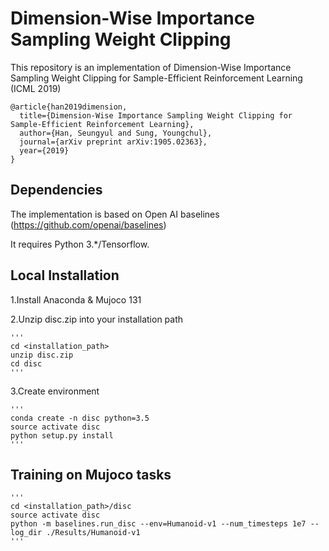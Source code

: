 # Dimension-Wise Importance Sampling Weight Clipping

This repository is an implementation of Dimension-Wise Importance Sampling Weight Clipping for Sample-Efficient Reinforcement Learning (ICML 2019)
```
@article{han2019dimension,
  title={Dimension-Wise Importance Sampling Weight Clipping for Sample-Efficient Reinforcement Learning},
  author={Han, Seungyul and Sung, Youngchul},
  journal={arXiv preprint arXiv:1905.02363},
  year={2019}
}
```

## Dependencies
The implementation is based on Open AI baselines (https://github.com/openai/baselines)

It requires Python 3.*/Tensorflow.

## Local Installation

1.Install Anaconda & Mujoco 131

2.Unzip disc.zip into your installation path

    '''
    cd <installation_path>
    unzip disc.zip
    cd disc
    '''
    
3.Create environment

    '''
    conda create -n disc python=3.5
    source activate disc
    python setup.py install
    '''

## Training on Mujoco tasks
    '''
    cd <installation_path>/disc
    source activate disc
    python -m baselines.run_disc --env=Humanoid-v1 --num_timesteps 1e7 --log_dir ./Results/Humanoid-v1
    '''



